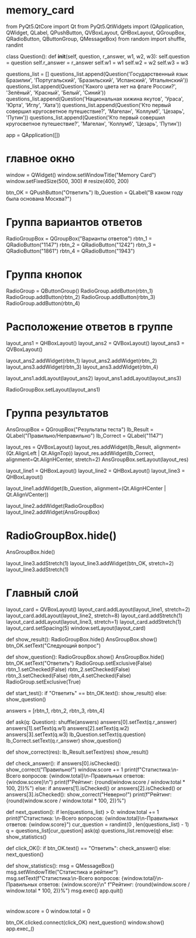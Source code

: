 # memory_card
from PyQt5.QtCore import Qt
from PyQt5.QtWidgets import (QApplication, QWidget, 
                             QLabel, QPushButton, 
                             QVBoxLayout, QHBoxLayout,
                             QGroupBox, QRadioButton, QButtonGroup, QMessageBox)
from random import shuffle, randint
 
class Question():
    def __init__(self, question, r_answer, w1, w2, w3):
        self.question = question
        self.r_answer = r_answer
        self.w1 = w1
        self.w2 = w2
        self.w3 = w3
 
questions_list = []
questions_list.append(Question('Государственный язык Бразилии', 'Португальский', 'Бразильский', 'Испанский', 'Итальянский'))
questions_list.append(Question('Какого цвета нет на флаге России?', 'Зелёный', 'Красный', 'Белый', 'Синий'))
questions_list.append(Question('Национальная хижина якутов', 'Ураса', 'Юрта', 'Иглу', 'Хата'))
questions_list.append(Question('Кто первый совершил кругосветное путешествие?', 'Магелан', 'Коллумб', 'Цезарь', 'Путин'))
questions_list.append(Question('Кто первый совершил кругосветное путешествие?', 'Магелан', 'Коллумб', 'Цезарь', 'Путин'))
 
app = QApplication([])
 
# главное окно
window = QWidget()
window.setWindowTitle("Memory Card")
window.setFixedSize(500, 300)  # resize(400, 200)
 
btn_OK = QPushButton("Ответить")
lb_Question = QLabel("В каком году была основана Москва?")
 
# Группа вариантов ответов
RadioGroupBox = QGroupBox("Варианты ответов")
rbtn_1 = QRadioButton("1147")
rbtn_2 = QRadioButton("1242")
rbtn_3 = QRadioButton("1861")
rbtn_4 = QRadioButton("1943")
 
# Группа кнопок
RadioGroup = QButtonGroup() 
RadioGroup.addButton(rbtn_1)
RadioGroup.addButton(rbtn_2)
RadioGroup.addButton(rbtn_3)
RadioGroup.addButton(rbtn_4)
 
# Расположение ответов в группе
layout_ans1 = QHBoxLayout()
layout_ans2 = QVBoxLayout()
layout_ans3 = QVBoxLayout()
 
layout_ans2.addWidget(rbtn_1)
layout_ans2.addWidget(rbtn_2)
layout_ans3.addWidget(rbtn_3)
layout_ans3.addWidget(rbtn_4)
 
layout_ans1.addLayout(layout_ans2)
layout_ans1.addLayout(layout_ans3)
 
RadioGroupBox.setLayout(layout_ans1)
 
# Группа результатов
AnsGroupBox = QGroupBox("Результаты теста")
lb_Result = QLabel("Правильно/Неправильно")
lb_Correct = QLabel("1147")
 
layout_res = QVBoxLayout()
layout_res.addWidget(lb_Result, alignment=(Qt.AlignLeft | Qt.AlignTop))
layout_res.addWidget(lb_Correct, alignment=Qt.AlignHCenter, stretch=2)
AnsGroupBox.setLayout(layout_res)
 
layout_line1 = QHBoxLayout()
layout_line2 = QHBoxLayout()
layout_line3 = QHBoxLayout()
 
layout_line1.addWidget(lb_Question, alignment=(Qt.AlignHCenter | Qt.AlignVCenter))
 
layout_line2.addWidget(RadioGroupBox)
layout_line2.addWidget(AnsGroupBox)
# RadioGroupBox.hide() 
AnsGroupBox.hide()
 
layout_line3.addStretch(1)
layout_line3.addWidget(btn_OK, stretch=2)
layout_line3.addStretch(1)
 
# Главный слой
layout_card = QVBoxLayout()
layout_card.addLayout(layout_line1, stretch=2)
layout_card.addLayout(layout_line2, stretch=8)
layout_card.addStretch(1)
layout_card.addLayout(layout_line3, stretch=1)
layout_card.addStretch(1)
layout_card.setSpacing(5)
window.setLayout(layout_card)
 
def show_result():
    RadioGroupBox.hide()
    AnsGroupBox.show()
    btn_OK.setText("Следующий вопрос")
 
def show_question():
    RadioGroupBox.show()
    AnsGroupBox.hide()
    btn_OK.setText("Ответить")
    RadioGroup.setExclusive(False)
    rbtn_1.setChecked(False)
    rbtn_2.setChecked(False)
    rbtn_3.setChecked(False)
    rbtn_4.setChecked(False)
    RadioGroup.setExclusive(True)
 
def start_test():
    if "Ответить" == btn_OK.text():
        show_result()
    else:
        show_question()
 
answers = [rbtn_1, rbtn_2, rbtn_3, rbtn_4]
 
def ask(q: Question):
    shuffle(answers)
    answers[0].setText(q.r_answer)
    answers[1].setText(q.w1)
    answers[2].setText(q.w2)
    answers[3].setText(q.w3)
    lb_Question.setText(q.question)
    lb_Correct.setText(q.r_answer)
    show_question()
 
 
def show_correct(res):
    lb_Result.setText(res)
    show_result()
 
 
 
def check_answer():
    if answers[0].isChecked():
        show_correct("Правильно!")
        window.score += 1
        print(f"Статистика:\n-Всего вопросов: {window.total}\n-Правильных ответов: {window.score}\n")
        print(f"Рейтинг: {round(window.score / window.total * 100, 2)}%")
    else:
        if answers[1].isChecked() or answers[2].isChecked() or answers[3].isChecked():
            show_correct("Неверно!")
            print(f"Рейтинг: {round(window.score / window.total * 100, 2)}%")


 
def next_question():
    if len(questions_list) > 0:
        window.total += 1
        print(f"Статистика: \n-Всего вопросов: {window.total}\n-Правильных ответов: {window.score}")
        cur_question = randint(0 , len(questions_list) - 1)
        q = questions_list[cur_question]
        ask(q)
        questions_list.remove(q)
    else:
        show_statistics()

 
def click_OK():
    if btn_OK.text() == "Ответить":
        check_answer()
    else:
        next_question()

def show_statistics():
    msg = QMessageBox()
    msg.setWindowTitle("Статистика и рейтинг")
    msg.setText(f"Статистика:\n-Всего вопросов: {window.total}\n-Правильных ответов: {window.score}\n"
                f"Рейтинг: {round(window.score / window.total * 100, 2)}%")
    msg.exec()
    app.quit()    



#
window.score = 0
window.total = 0

btn_OK.clicked.connect(click_OK) 
next_question()
window.show()
app.exec_()
